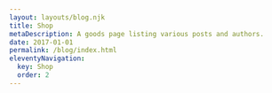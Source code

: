```yaml
---
layout: layouts/blog.njk
title: Shop
metaDescription: A goods page listing various posts and authors.
date: 2017-01-01
permalink: /blog/index.html
eleventyNavigation:
  key: Shop
  order: 2
---
```

